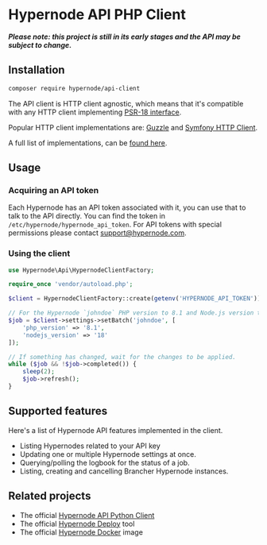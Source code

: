 # Hypernode API PHP Client

_**Please note: this project is still in its early stages and the API may be subject to change.**_

## Installation

```bash
composer require hypernode/api-client
```

The API client is HTTP client agnostic, which means that it's compatible with
any HTTP client implementing [PSR-18 interface](https://www.php-fig.org/psr/psr-18/).

Popular HTTP client implementations are: [Guzzle](https://packagist.org/packages/guzzlehttp/guzzle) and [Symfony HTTP Client](https://packagist.org/packages/symfony/http-client).

A full list of implementations, can be [found here](https://packagist.org/providers/psr/http-client-implementation).

## Usage

### Acquiring an API token

Each Hypernode has an API token associated with it, you can use that to talk to the API directly. You can find the token in `/etc/hypernode/hypernode_api_token`. For API tokens with special permissions please contact support@hypernode.com.

### Using the client

``` php
use Hypernode\Api\HypernodeClientFactory;

require_once 'vendor/autoload.php';

$client = HypernodeClientFactory::create(getenv('HYPERNODE_API_TOKEN'));

// For the Hypernode `johndoe` PHP version to 8.1 and Node.js version to 18
$job = $client->settings->setBatch('johndoe', [
    'php_version' => '8.1',
    'nodejs_version' => '18'
]);

// If something has changed, wait for the changes to be applied.
while ($job && !$job->completed()) {
    sleep(2);
    $job->refresh();
}
```

## Supported features

Here's a list of Hypernode API features implemented in the client.

- Listing Hypernodes related to your API key
- Updating one or multiple Hypernode settings at once.
- Querying/polling the logbook for the status of a job.
- Listing, creating and cancelling Brancher Hypernode instances.

## Related projects

- The official [Hypernode API Python Client](https://github.com/byteinternet/hypernode-api-python)
- The official [Hypernode Deploy](https://github.com/byteinternet/hypernode-deploy-configuration) tool
- The official [Hypernode Docker](https://github.com/byteinternet/hypernode-docker) image
